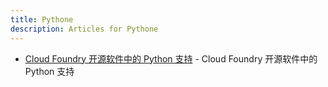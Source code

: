 ```yaml
---
title: Pythone
description: Articles for Pythone
---
```


* [Cloud Foundry 开源软件中的 Python 支持](/deploy/customize-python.html) - Cloud Foundry 开源软件中的 Python 支持
